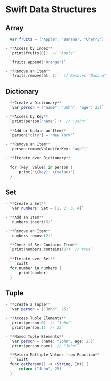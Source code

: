 # Swift Data Structures 

## Array

```swift
  var fruits = ["Apple", "Banana", "Cherry"]

- **Access by Index**  
  `print(fruits[0])  // "Apple"`

  `fruits.append("Orange")`

- **Remove an Item**  
  `fruits.remove(at: 1)`  // Removes "Banana"

  ```

## Dictionary
```swift
- **Create a Dictionary**  
  `var person = ["name": "John", "age": 25]`

- **Access by Key**  
  `print(person["name"]!)  // "John"`

- **Add or Update an Item**  
  `person["city"] = "New York"`

- **Remove an Item**  
  `person.removeValue(forKey: "age")`

- **Iterate over Dictionary**  
  
  for (key, value) in person {
      print("\(key): \(value)")
  }
  ```

## Set
```swift
- **Create a Set**  
  `var numbers: Set = [1, 2, 3, 4]`

- **Add an Item**  
  `numbers.insert(5)`

- **Remove an Item**  
  `numbers.remove(2)`

- **Check if Set Contains Item**  
  `print(numbers.contains(3))  // true`

- **Iterate over Set**  
  ```swift
  for number in numbers {
      print(number)
  }
  ```

## Tuple
```swift
- **Create a Tuple**  
  `var person = ("John", 25)`

- **Access Tuple Elements**  
  `print(person.0)  // "John"`  
  `print(person.1)  // 25`

- **Named Tuple Elements**  
  `var person = (name: "John", age: 25)`  
  `print(person.name)  // "John"`

- **Return Multiple Values from Function**  
  ```swift
  func getPerson() -> (String, Int) {
      return ("John", 25)
  }
  ```
